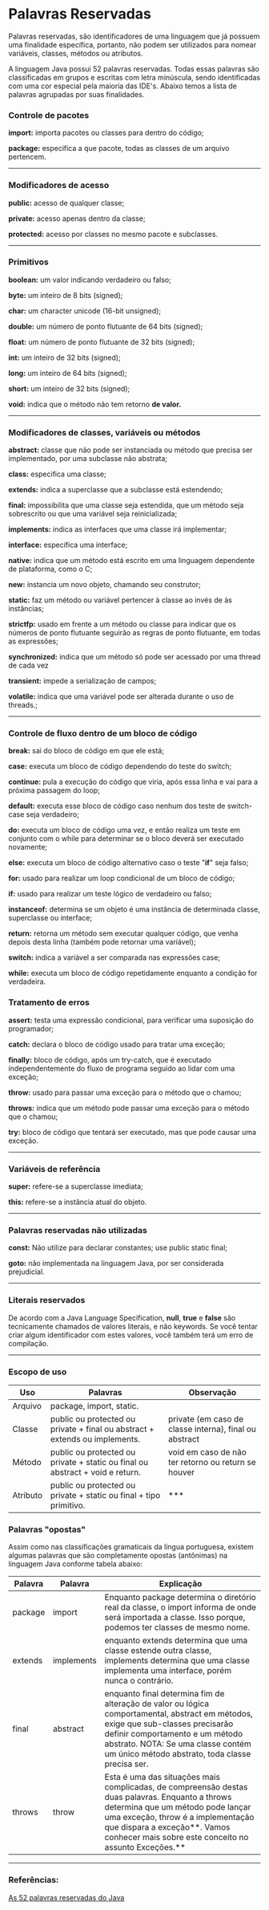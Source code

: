 # Palavras Reservadas

Palavras reservadas, são identificadores de uma linguagem que já possuem uma finalidade específica, portanto, não podem ser utilizados para nomear variáveis, classes, métodos ou atributos.

A linguagem Java possui 52 palavras reservadas. Todas essas palavras são classificadas em grupos e escritas com letra minúscula, sendo identificadas com uma cor especial pela maioria das IDE's. Abaixo temos a lista de palavras agrupadas por suas finalidades.

### **Controle de pacotes**

**import:** importa pacotes ou classes para dentro do código;

**package:** especifica a que pacote, todas as classes de um arquivo pertencem.

---

### **Modificadores de acesso**

**public:** acesso de qualquer classe;

**private:** acesso apenas dentro da classe;

**protected:** acesso por classes no mesmo pacote e subclasses.

---

### **Primitivos**

**boolean:** um valor indicando verdadeiro ou falso;

**byte:** um inteiro de 8 bits (signed);

**char:** um character unicode (16-bit unsigned);

**double:** um número de ponto flutuante de 64 bits (signed);

**float:** um número de ponto flutuante de 32 bits (signed);

**int:** um inteiro de 32 bits (signed);

**long:** um inteiro de 64 bits (signed);

**short:** um inteiro de 32 bits (signed);

**void:** indica que o método não tem retorno **de valor.**

---

### **Modificadores de classes, variáveis ou métodos**

**abstract:** classe que não pode ser instanciada ou método que precisa ser implementado, por uma subclasse não abstrata;

**class:** especifica uma classe;

**extends:** indica a superclasse que a subclasse está estendendo;

**final:** impossibilita que uma classe seja estendida, que um método seja sobrescrito ou que uma variável seja reinicializada;

**implements:** indica as interfaces que uma classe irá implementar;

**interface:** especifica uma interface;

**native:** indica que um método está escrito em uma linguagem dependente de plataforma, como o C;

**new:** instancia um novo objeto, chamando seu construtor;

**static:** faz um método ou variável pertencer à classe ao invés de às instâncias;

**strictfp:** usado em frente a um método ou classe para indicar que os números de ponto flutuante seguirão as regras de ponto flutuante, em todas as expressões;

**synchronized:** indica que um método só pode ser acessado por uma thread de cada vez

**transient:** impede a serialização de campos;

**volatile:** indica que uma variável pode ser alterada durante o uso de threads.;

---

### **Controle de fluxo dentro de um bloco de código**

**break:** sai do bloco de código em que ele está;

**case:** executa um bloco de código dependendo do teste do switch;

**continue:** pula a execução do código que viria, após essa linha e vai para a próxima passagem do loop;

**default:** executa esse bloco de código caso nenhum dos teste de switch-case seja verdadeiro;

**do:** executa um bloco de código uma vez, e então realiza um teste em conjunto com o while para determinar se o bloco deverá ser executado novamente;

**else:** executa um bloco de código alternativo caso o teste "**if**" seja falso;

**for:** usado para realizar um loop condicional de um bloco de código;

**if:** usado para realizar um teste lógico de verdadeiro ou falso;

**instanceof:** determina se um objeto é uma instância de determinada classe, superclasse ou interface;

**return:** retorna um método sem executar qualquer código, que venha depois desta linha (também pode retornar uma variável);

**switch:** indica a variável a ser comparada nas expressões case;

**while:** executa um bloco de código repetidamente enquanto a condição for verdadeira.

### **Tratamento de erros**

**assert:** testa uma expressão condicional, para verificar uma suposição do programador;

**catch:** declara o bloco de código usado para tratar uma exceção;

**finally:** bloco de código, após um try-catch, que é executado independentemente do fluxo de programa seguido ao lidar com uma exceção;

**throw:** usado para passar uma exceção para o método que o chamou;

**throws:** indica que um método pode passar uma exceção para o método que o chamou;

**try:** bloco de código que tentará ser executado, mas que pode causar uma exceção.

---

### **Variáveis de referência**

**super:** refere-se a superclasse imediata;

**this:** refere-se a instância atual do objeto.

---

### **Palavras reservadas não utilizadas**

**const:** Não utilize para declarar constantes; use public static final;

**goto:** não implementada na linguagem Java, por ser considerada prejudicial.

---

### **Literais reservados**

De acordo com a Java Language Specification, **null**, **true** e **false** são tecnicamente chamados de valores literais, e não keywords. Se você tentar criar algum identificador com estes valores, você também terá um erro de compilação.

---

### Escopo de uso

| Uso | Palavras | Observação |
| --- | --- | --- |
| Arquivo | package, import, static. |  |
| Classe | public ou protected ou private + final ou abstract + extends ou implements. | private (em caso de classe interna), final ou abstract |
| Método | public ou protected ou private + static ou final ou abstract + void e return. | void em caso de não ter retorno ou return se houver |
| Atributo | public ou protected ou private + static ou final + tipo primitivo. | *** |

### **Palavras "opostas"**

Assim como nas classificações gramaticais da língua portuguesa, existem algumas palavras que são completamente opostas (antônimas) na linguagem Java conforme tabela abaixo:

| Palavra | Palavra | Explicação |
| --- | --- | --- |
| package | import | Enquanto package determina o diretório real da classe, o import informa de onde será importada a classe. Isso porque, podemos ter classes de mesmo nome. |
| extends | implements | enquanto extends determina que uma classe estende outra classe, implements determina que uma classe implementa uma interface, porém nunca o contrário. |
| final | abstract | enquanto final determina fim de alteração de valor ou lógica comportamental, abstract em métodos, exige que sub-classes precisarão definir comportamento e um método abstrato. NOTA: Se uma classe contém um único método abstrato, toda classe precisa ser. |
| throws | throw | Esta é uma das situações mais complicadas, de compreensão destas duas palavras. Enquanto a throws determina que um método pode lançar uma exceção, throw é a implementação que dispara a exceção**. Vamos conhecer mais sobre este conceito no assunto Exceções.** |

---

### Referências:
[As 52 palavras reservadas do Java](http://www.linhadecodigo.com.br/artigo/83/as-52-palavras-reservadas-do-java.aspx)